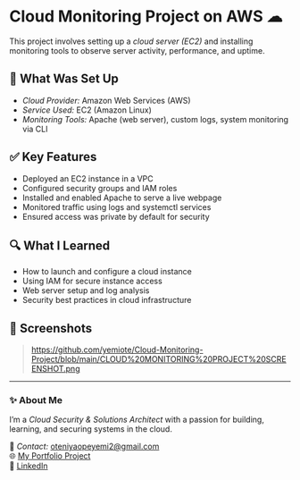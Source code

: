 # Cloud Monitoring Project on AWS ☁

This project involves setting up a *cloud server (EC2)* and installing monitoring tools to observe server activity, performance, and uptime.

## 🧰 What Was Set Up
- *Cloud Provider:* Amazon Web Services (AWS)
- *Service Used:* EC2 (Amazon Linux)
- *Monitoring Tools:* Apache (web server), custom logs, system monitoring via CLI

## ✅ Key Features
- Deployed an EC2 instance in a VPC
- Configured security groups and IAM roles
- Installed and enabled Apache to serve a live webpage
- Monitored traffic using logs and systemctl services
- Ensured access was private by default for security

## 🔍 What I Learned
- How to launch and configure a cloud instance
- Using IAM for secure instance access
- Web server setup and log analysis
- Security best practices in cloud infrastructure

## 📸 Screenshots
> https://github.com/yemiote/Cloud-Monitoring-Project/blob/main/CLOUD%20MONITORING%20PROJECT%20SCREENSHOT.png

---

### ✨ About Me
I’m a *Cloud Security & Solutions Architect* with a passion for building, learning, and securing systems in the cloud.

📧 *Contact:* oteniyaopeyemi2@gmail.com  
🌐 [My Portfolio Project](https://opeyemi-cloud-lab.s3.us-east-1.amazonaws.com/index.html)  
🔗 [LinkedIn](https://www.linkedin.com/in/opeyemi-oteniya-793684302/)
